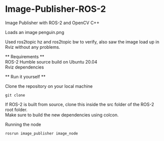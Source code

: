 # Image-Publisher-ROS-2
Image Publisher with ROS-2 and OpenCV C++

Loads an image penguin.png

Used ros2topic hz and ros2topic bw to verify, also saw the image load up in Rviz without any problems.

** Requirements **  
  ROS-2 Humble source build on Ubuntu 20.04    
  Rviz dependencies     

** Run it yourself **  

Clone the repository on your local machine    
```
git clone   
``` 
If ROS-2 is built from source, clone this inside the src folder of the ROS-2 root folder.  
Make sure to build the new dependencies using colcon.

Running the node  

```
rosrun image_publisher image_node  
```
